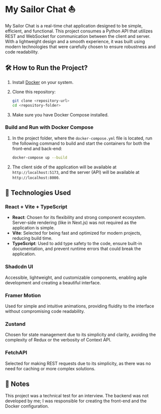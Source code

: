 
# My Sailor Chat ⛵

My Sailor Chat is a real-time chat application designed to be simple, efficient, and functional. This project consumes a Python API that utilizes REST and WebSocket for communication between the client and server. With a lightweight design and a smooth experience, it was built using modern technologies that were carefully chosen to ensure robustness and code readability.

## 🛠️ How to Run the Project?

1. Install [Docker](https://www.docker.com/) on your system.
2. Clone this repository:
   ```bash
   git clone <repository-url>
   cd <repository-folder>
   ```

3. Make sure you have Docker Compose installed.

### Build and Run with Docker Compose

1. In the project folder, where the `docker-compose.yml` file is located, run the following command to build and start the containers for both the front-end and back-end:
   ```bash
   docker-compose up --build
   ```

2. The client side of the application will be available at `http://localhost:5173`, and the server (API) will be available at `http://localhost:8000`.

## 🚀 Technologies Used

### React + Vite + TypeScript
- **React**: Chosen for its flexibility and strong component ecosystem. Server-side rendering (like in Next.js) was not required as the application is simple.
- **Vite**: Selected for being fast and optimized for modern projects, reducing build time.
- **TypeScript**: Used to add type safety to the code, ensure built-in documentation, and prevent runtime errors that could break the application.

### Shadcdn UI
Accessible, lightweight, and customizable components, enabling agile development and creating a beautiful interface.

### Framer Motion
Used for simple and intuitive animations, providing fluidity to the interface without compromising code readability.

### Zustand
Chosen for state management due to its simplicity and clarity, avoiding the complexity of Redux or the verbosity of Context API.

### FetchAPI
Selected for making REST requests due to its simplicity, as there was no need for caching or more complex solutions.

## 🔧 Notes

This project was a technical test for an interview. The backend was not developed by me; I was responsible for creating the front-end and the Docker configuration.
